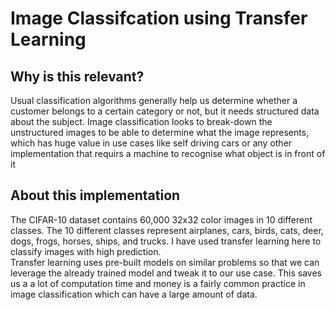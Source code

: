 # Image Classifcation using Transfer Learning 

## Why is this relevant?
Usual classification algorithms generally help us determine whether a customer belongs to a certain category or not, but it needs structured data about the subject. Image classification looks to break-down the unstructured images to be able to determine what the image represents, which has huge value in use cases like self driving cars or any other implementation that requirs a machine to recognise what object is in front of it

## About this implementation
The CIFAR-10 dataset contains 60,000 32x32 color images in 10 different classes. The 10 different classes represent airplanes, cars, birds, cats, deer, dogs, frogs, horses, ships, and trucks. I have used transfer learning here to classify images with high prediction. \
Transfer learning uses pre-built models on similar problems so that we can leverage the already trained model and tweak it to our use case. This saves us a a lot of computation time and money is a fairly common practice in image classification which can have a large amount of data.

